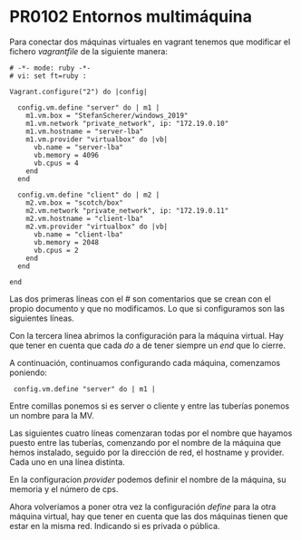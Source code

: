 # PR0102 Entornos multimáquina

Para conectar dos máquinas virtuales en vagrant tenemos que modificar el fichero *vagrantfile* de la siguiente manera:

```
# -*- mode: ruby -*-
# vi: set ft=ruby :

Vagrant.configure("2") do |config|

  config.vm.define "server" do | m1 |
    m1.vm.box = "StefanScherer/windows_2019"
    m1.vm.network "private_network", ip: "172.19.0.10"
    m1.vm.hostname = "server-lba"
    m1.vm.provider "virtualbox" do |vb|
      vb.name = "server-lba"
      vb.memory = 4096
      vb.cpus = 4
    end
  end

  config.vm.define "client" do | m2 |
    m2.vm.box = "scotch/box"
    m2.vm.network "private_network", ip: "172.19.0.11"
    m2.vm.hostname = "client-lba"
    m2.vm.provider "virtualbox" do |vb|
      vb.name = "client-lba"
      vb.memory = 2048
      vb.cpus = 2
    end
  end

end
```

Las dos primeras líneas con el # son comentarios que se crean con el propio documento y que no modificamos. Lo que si configuramos son las siguientes líneas.

Con la tercera línea abrimos la configuración para la máquina virtual. Hay que tener en cuenta que cada *do* a de tener siempre un *end* que lo cierre.

A continuación, continuamos configurando cada máquina, comenzamos poniendo:

`` 
config.vm.define "server" do | m1 |
``

Entre comillas ponemos si es server o cliente y entre las tuberías ponemos un nombre para la MV.

Las siguientes cuatro líneas comenzaran todas por el nombre que hayamos puesto entre las tuberías, comenzando por el nombre de la máquina que hemos instalado, seguido por la dirección de red, el hostname y provider. Cada uno en una línea distinta.

En la configuracíon *provider* podemos definir el nombre de la máquina, su memoria y el número de cps.

Ahora volveríamos a poner otra vez la configuración *define* para la otra máquina virtual, hay que tener en cuenta que las dos máquinas tienen que estar en la misma red. Indicando si es privada o pública.